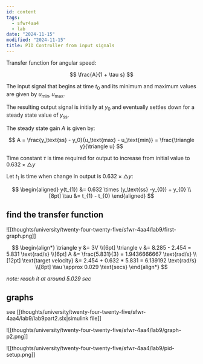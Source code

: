 ```yaml
---
id: content
tags:
  - sfwr4aa4
  - lab
date: "2024-11-15"
modified: "2024-11-15"
title: PID Controller from input signals
---
```


<!-- group 61 -->

Transfer function for angular speed:

$$
\frac{A}{1 + \tau s}
$$

The input signal that begins at time $t_{0}$ and its minimum and maximum values are given by $u_\text{min}, u_\text{max}$.

The resulting output signal is initially at $y_{0}$ and eventually settles down for a steady state value of $y_\text{ss}$.

The steady state gain $A$ is given by:

$$
A = \frac{y_\text{ss} - y_0}{u_\text{max} - u_\text{min}} = \frac{\triangle y}{\triangle u}
$$

Time constant $\tau$ is time required for output to increase from initial value to $0.632 \times \triangle y$

Let $t_1$ is time when change in output is $0.632 \times \triangle y$:

$$
\begin{aligned}
y(t_{1}) &= 0.632 \times (y_\text{ss} -y_{0}) + y_{0} \\[8pt]
\tau &= t_{1} - t_{0}
\end{aligned}
$$

## find the transfer function

![[thoughts/university/twenty-four-twenty-five/sfwr-4aa4/lab9/first-graph.png]]

$$
\begin{align*}
\triangle y &= 3V \\[6pt]
\triangle v &= 8.285 - 2.454 = 5.831 \text{rad/s} \\[6pt]
A &= \frac{5.831}{3} = 1.9436666667 \text{rad/s} \\[12pt]
\text{target velocity} &= 2.454 + 0.632 * 5.831 = 6.139192 \text{rad/s} \\[8pt]
\tau \approx 0.029 \text{secs}
\end{align*}
$$

_note: reach it at around 5.029 sec_

## graphs

see [[thoughts/university/twenty-four-twenty-five/sfwr-4aa4/lab9/lab9part2.slx|simulink file]]

![[thoughts/university/twenty-four-twenty-five/sfwr-4aa4/lab9/graph-p2.png]]

![[thoughts/university/twenty-four-twenty-five/sfwr-4aa4/lab9/pid-setup.png]]

